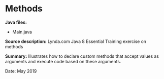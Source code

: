 # Methods

**Java files:**
* Main.java

**Source description:** Lynda.com Java 8 Essential Training exercise on methods

**Summary:** Illustrates how to declare custom methods that accept values as arguments and execute code based on these arguments.

Date: May 2019